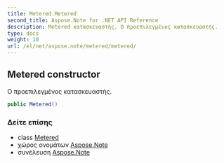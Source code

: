 ```yaml
---
title: Metered.Metered
second_title: Aspose.Note for .NET API Reference
description: Metered κατασκευαστής. Ο προεπιλεγμένος κατασκευαστής.
type: docs
weight: 10
url: /el/net/aspose.note/metered/metered/
---
```

## Metered constructor

Ο προεπιλεγμένος κατασκευαστής.

```csharp
public Metered()
```

### Δείτε επίσης

* class [Metered](../)
* χώρος ονομάτων [Aspose.Note](../../metered/)
* συνέλευση [Aspose.Note](../../../)


